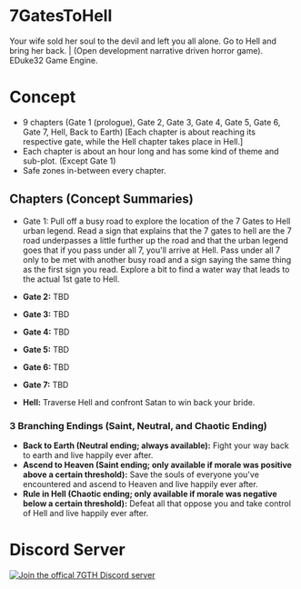 # 7GatesToHell
Your wife sold her soul to the devil and left you all alone. Go to Hell and bring her back. | (Open development narrative driven horror game). EDuke32 Game Engine.

# Concept
- 9 chapters (Gate 1 (prologue), Gate 2, Gate 3, Gate 4, Gate 5, Gate 6, Gate 7, Hell, Back to Earth) [Each chapter is about reaching its respective gate, while the Hell chapter takes place in Hell.]
- Each chapter is about an hour long and has some kind of theme and sub-plot. (Except Gate 1)
- Safe zones in-between every chapter.

## Chapters (Concept Summaries)
- Gate 1: Pull off a busy road to explore the location of the 7 Gates to Hell urban legend. Read a sign that explains that the 7 gates to hell are the 7 road underpasses a little further up the road and that the urban legend goes that if you pass under all 7, you'll arrive at Hell. Pass under all 7 only to be met with another busy road and a sign saying the same thing as the first sign you read. Explore a bit to find a water way that leads to the actual 1st gate to Hell.

- **Gate 2:** TBD
- **Gate 3:** TBD
- **Gate 4:** TBD
- **Gate 5:** TBD
- **Gate 6:** TBD
- **Gate 7:** TBD
- **Hell:** Traverse Hell and confront Satan to win back your bride.

### 3 Branching Endings (Saint, Neutral, and Chaotic Ending)

- **Back to Earth (Neutral ending; always available):** Fight your way back to earth and live happily ever after.
- **Ascend to Heaven (Saint ending; only available if morale was positive above a certain threshold):** Save the souls of everyone you've encountered and ascend to Heaven and live happily ever after.
- **Rule in Hell (Chaotic ending; only available if morale was negative below a certain threshold):** Defeat all that oppose you and take control of Hell and live happily ever after.

# Discord Server
[![Join the offical 7GTH Discord server](https://cdn.discordapp.com/attachments/790351066607648828/842259907461906492/Discord-LogoWordmark-Color.png)](https://discord.com/invite/MXHpy24mAG)
